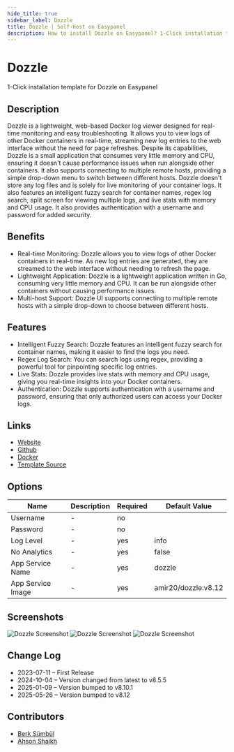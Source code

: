 ```yaml
---
hide_title: true
sidebar_label: Dozzle
title: Dozzle | Self-Host on Easypanel
description: How to install Dozzle on Easypanel? 1-Click installation template for Dozzle on Easypanel
---
```


<!-- generated -->

# Dozzle

1-Click installation template for Dozzle on Easypanel

## Description

Dozzle is a lightweight, web-based Docker log viewer designed for real-time monitoring and easy troubleshooting. It allows you to view logs of other Docker containers in real-time, streaming new log entries to the web interface without the need for page refreshes. Despite its capabilities, Dozzle is a small application that consumes very little memory and CPU, ensuring it doesn&#39;t cause performance issues when run alongside other containers. It also supports connecting to multiple remote hosts, providing a simple drop-down menu to switch between different hosts. Dozzle doesn&#39;t store any log files and is solely for live monitoring of your container logs. It also features an intelligent fuzzy search for container names, regex log search, split screen for viewing multiple logs, and live stats with memory and CPU usage. It also provides authentication with a username and password for added security.

## Benefits

- Real-time Monitoring: Dozzle allows you to view logs of other Docker containers in real-time. As new log entries are generated, they are streamed to the web interface without needing to refresh the page.
- Lightweight Application: Dozzle is a lightweight application written in Go, consuming very little memory and CPU. It can be run alongside other containers without causing performance issues.
- Multi-host Support: Dozzle UI supports connecting to multiple remote hosts with a simple drop-down to choose between different hosts.

## Features

- Intelligent Fuzzy Search: Dozzle features an intelligent fuzzy search for container names, making it easier to find the logs you need.
- Regex Log Search: You can search logs using regex, providing a powerful tool for pinpointing specific log entries.
- Live Stats: Dozzle provides live stats with memory and CPU usage, giving you real-time insights into your Docker containers.
- Authentication: Dozzle supports authentication with a username and password, ensuring that only authorized users can access your Docker logs.

## Links

- [Website](https://dozzle.dev)
- [Github](https://github.com/amir20/dozzle)
- [Docker](https://hub.docker.com/r/amir20/dozzle)
- [Template Source](https://github.com/easypanel-io/templates/tree/main/templates/dozzle)

## Options

Name | Description | Required | Default Value
-|-|-|-
Username | - | no | 
Password | - | no | 
Log Level | - | yes | info
No Analytics | - | yes | false
App Service Name | - | yes | dozzle
App Service Image | - | yes | amir20/dozzle:v8.12

## Screenshots

![Dozzle Screenshot](./assets/screenshot1.png)
![Dozzle Screenshot](./assets/screenshot2.png)
![Dozzle Screenshot](./assets/screenshot3.png)

## Change Log

- 2023-07-11 – First Release
- 2024-10-04 – Version changed from latest to v8.5.5
- 2025-01-09 – Version bumped to v8.10.1
- 2025-05-26 – Version bumped to v8.12

## Contributors

- [Berk Sümbül](https://berksmbl.com)
- [Ahson Shaikh](https://github.com/Ahson-Shaikh)
